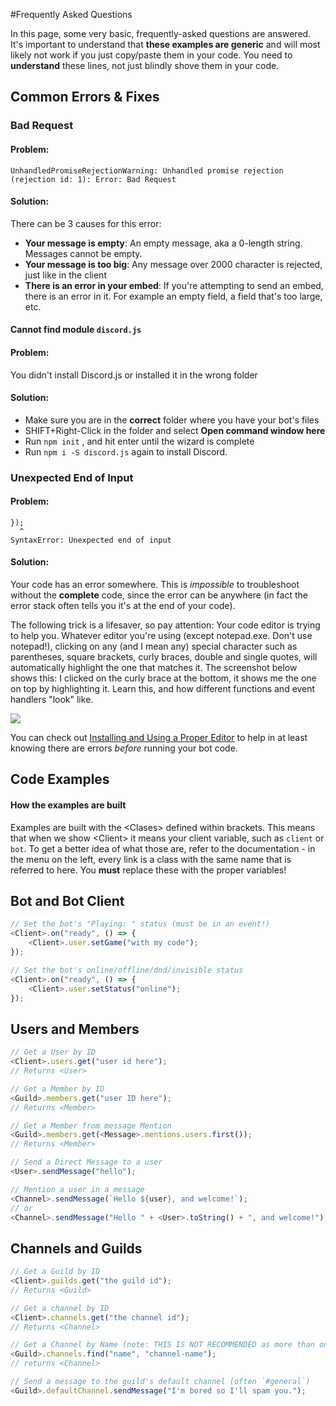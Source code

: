 #Frequently Asked Questions

In this page, some very basic, frequently-asked questions are answered. It's important to understand that **these examples are generic** and will most likely not work if you just copy/paste them in your code. You need to **understand** these lines, not just blindly shove them in your code. 

## Common Errors & Fixes

### Bad Request

#### Problem: 
```
UnhandledPromiseRejectionWarning: Unhandled promise rejection (rejection id: 1): Error: Bad Request
```

#### Solution: 
There can be 3 causes for this error: 

- **Your message is empty**: An empty message, aka a 0-length string. Messages cannot be empty.
- **Your message is too big**: Any message over 2000 character is rejected, just like in the client
- **There is an error in your embed**: If you're attempting to send an embed, there is an error in it. For example an empty field, a field that's too large, etc. 

#### Cannot find module `discord.js`

#### Problem: 
You didn't install Discord.js or installed it in the wrong folder

#### Solution: 

- Make sure you are in the **correct** folder where you have your bot's files
- SHIFT+Right-Click in the folder and select **Open command window here**
- Run `npm init` , and hit enter until the wizard is complete
- Run `npm i -S discord.js` again to install Discord.

### Unexpected End of Input

#### Problem:

```
});
  ^
SyntaxError: Unexpected end of input
```

#### Solution: 

Your code has an error somewhere. This is *impossible* to troubleshoot without the **complete** code, since the error can be anywhere (in fact the error stack often tells you it's at the end of your code).

The following trick is a lifesaver, so pay attention: Your code editor is trying to help you. Whatever editor you're using (except notepad.exe. Don't use notepad!), clicking on any (and I mean any) special character such as parentheses, square brackets, curly braces, double and single quotes, will automatically highlight the one that matches it. The screenshot below shows this: I clicked on the curly brace at the bottom, it shows me the one on top by highlighting it. Learn this, and how different functions and event handlers "look" like.

![](https://i.imgur.com/Tgr9U79.png)

You can check out [Installing and Using a Proper Editor](/getting-started/installing_and_using_a_proper_editor.md) to help in at least knowing there are errors *before* running your bot code.

## Code Examples

#### How the examples are built

Examples are built with the &lt;Clases&gt; defined within brackets. This means that when we show &lt;Client&gt; it means your client variable, such as `client` or `bot`. To get a better idea of what those are, refer to the documentation - in the menu on the left, every link is a class with the same name that is referred to here. You **must** replace these with the proper variables!

## Bot and Bot Client

```js
// Set the bot's "Playing: " status (must be in an event!)
<Client>.on("ready", () => {
    <Client>.user.setGame("with my code");
});
```

```js
// Set the bot's online/offline/dnd/invisible status
<Client>.on("ready", () => {
    <Client>.user.setStatus("online");
});
```


## Users and Members

```js
// Get a User by ID
<Client>.users.get("user id here");
// Returns <User>
```

```js
// Get a Member by ID
<Guild>.members.get("user ID here");
// Returns <Member>
```

```js
// Get a Member from message Mention
<Guild>.members.get(<Message>.mentions.users.first());
// Returns <Member>
```

```js
// Send a Direct Message to a user
<User>.sendMessage("hello");
```

```js
// Mention a user in a message
<Channel>.sendMessage(`Hello ${user}, and welcome!`);
// or
<Channel>.sendMessage("Hello " + <User>.toString() + ", and welcome!");
```

## Channels and Guilds

```js
// Get a Guild by ID
<Client>.guilds.get("the guild id");
// Returns <Guild>
```

```js
// Get a channel by ID
<Client>.channels.get("the channel id");
// Returns <Channel>
```

```js
// Get a Channel by Name (note: THIS IS NOT RECOMMENDED as more than one channel can have the same name!)
<Guild>.channels.find("name", "channel-name");
// returns <Channel>
```

```js
// Send a message to the guild's default channel (often `#general`)
<Guild>.defaultChannel.sendMessage("I'm bored so I'll spam you.");
```